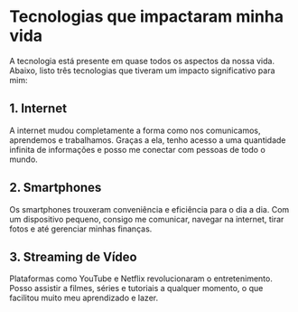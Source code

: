 # Tecnologias que impactaram minha vida

A tecnologia está presente em quase todos os aspectos da nossa vida. Abaixo, listo três tecnologias que tiveram um impacto significativo para mim:

## 1. Internet
A internet mudou completamente a forma como nos comunicamos, aprendemos e trabalhamos. Graças a ela, tenho acesso a uma quantidade infinita de informações e posso me conectar com pessoas de todo o mundo.

## 2. Smartphones
Os smartphones trouxeram conveniência e eficiência para o dia a dia. Com um dispositivo pequeno, consigo me comunicar, navegar na internet, tirar fotos e até gerenciar minhas finanças.

## 3. Streaming de Vídeo
Plataformas como YouTube e Netflix revolucionaram o entretenimento. Posso assistir a filmes, séries e tutoriais a qualquer momento, o que facilitou muito meu aprendizado e lazer.

